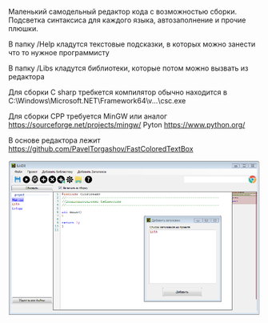 Маленький самодельный редактор кода с возможностью сборки. 
Подсветка синтаксиса для каждого языка, автозаполнение и прочие плюшки.

В папку /Help кладутся текстовые подсказки, в которых можно занести что то нужное программисту 

В папку /Libs  кладутся библиотеки, которые потом можно вызвать из редактора


Для сборки C sharp требкется компилятор 
обычно находится в C:\Windows\Microsoft.NET\Framework64\v...\csc.exe 

Для сборки CPP требуется MinGW или аналог https://sourceforge.net/projects/mingw/
Pyton https://www.python.org/

В основе редактора лежит https://github.com/PavelTorgashov/FastColoredTextBox


![Иллюстрация к проекту](https://github.com/EshibaSadora/EshIDE/blob/master/img.PNG)


